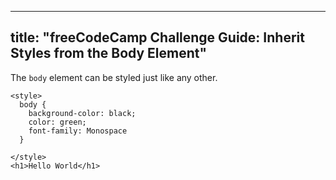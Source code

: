
---
title: "freeCodeCamp Challenge Guide: Inherit Styles from the Body Element"
---

The `body` element can be styled just like any other.

    <style>
      body {
        background-color: black;
        color: green;
        font-family: Monospace
      }

    </style>
    <h1>Hello World</h1>
